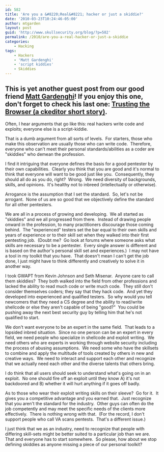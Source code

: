 ```yaml
---
id: 582
title: 'Are you a &#8220;Real&#8221; hacker or just a skiddie?'
date: '2010-03-23T10:24:46-05:00'
author: mtgarden
layout: post
guid: 'http://www.skullsecurity.org/blog/?p=582'
permalink: /2010/are-you-a-real-hacker-or-just-a-skiddie
categories:
    - Hacking
tags:
    - Hackers
    - 'Matt Gardenghi'
    - 'script kiddies'
    - Skiddies
---
```


This is yet another guest post from our good friend <a href='http://twitter.com/matt_gardenghi'>Matt Gardenghi</a>! If you enjoy this one, don't forget to check his last one: <a href='/blog/?p=560'>Trusting the Browser (a ckeditor short story)</a>.
------------------
Often, I hear arguments that go like this: real hackers write code and exploits; everyone else is a script-kiddie.

That is a dumb argument from all sorts of levels.  For starters, those who make this observation are usually those who can write code.  Therefore, everyone who can't meet their personal standards/abilities as a coder are "skiddies" who demean the profession.

I find it intriguing that everyone defines the basis for a good pentester by their own capabilities.  Clearly you think that you are good and it's normal to think that everyone will want to be good just like you.  Consequently, they should all do as you do, right?  Wrong.  We need diversity of backgrounds, skills, and opinions.  It's healthy not to inbreed (intellectually or otherwise).
<!--more-->
Arrogance is the assumption that I set the standard.  So, let's not be arrogant.  None of us are so good that we objectively define the standard for all other pentesters.

We are all in a process of growing and developing.  We all started as "skiddies" and we all progressed from there.  Instead of drawing people onward in the profession, to many practitioners discourage those coming behind.  The "experienced" testers set the bar equal to their own skills and years of experience or to their skill set when they walked into their first pentesting job.  (Doubt me?  Go look at forums where someone asks what skills are necessary to be a pentester.  Every single answer is different and is based on the author's personal skill set and experiences.)  I may not have a tool in my toolkit that you have.  That doesn't mean I can't get the job done, I just might have to think differently and creatively to solve it in another way.

I took GWAPT from Kevin Johnson and Seth Misenar.  Anyone care to call them skiddies?  They both walked into the field from other professions and lacked the ability to read much code or write much code.  They still don't consider themselves coders; they say that they hack code.  And yet they developed into experienced and qualified testers.  So why would you tell newcomers that they need a CS degree and the ability to read/write shellcode or else they aren't capable of being "good?"  You could be pushing away the next best security guy by telling him that he's not qualified to start.

We don't want everyone to be an expert in the same field.  That leads to a lopsided inbred situation.  Since no one person can be an expert in every field, we need people who specialize in shellcode and exploit writing.  We need others who are experts in working through website security including the process of abusing assumptions.  We need some who have the skillsets to combine and apply the multitude of tools created by others in new and creative ways.  We need to interact and support each other and recognize that we actually need each other and the diverse talents that others bring.

I do think that all users should seek to understand what's going on in an exploit.  No one should fire off an exploit until they know A) it's not backdoored and B) whether it will hurt anything if it goes off badly.

As to those who wear their exploit writing skills on their sleeve?  Go for it.  It gives you a competitive advantage and you earned that.  Just recognize that you aren't the standard for the industry.  Other guys can often do the job competently and may meet the specific needs of the clients more effectively.  There is nothing wrong with that.  (For the record, I don't support people who call VA scans pentests.  That's a different issue.)

I just think that we as an industry, need to recognize that people with differing skill-sets might be better suited to a particular job than we are.  That and everyone has to start somewhere.  So please, how about we stop defining skiddies as anyone missing a piece of our personal toolkit?